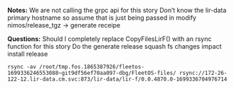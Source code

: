 **Notes:**
We are not calling the grpc api for this story
Don’t know the lir-data primary hostname so assume that is just being passed in
modify nimos/release_tgz -> generate receipe

**Questions:**
Should I completely replace CopyFilesLirF() with an rsync function for this story
Do the generate release squash fs changes impact install release

```
rsync -av /root/tmp.fos.1865387926/fleetos-1699336246553088~git9df56ef70aa097-dbg/FleetOS-files/ rsync://172-26-122-12.lir-data.cm.svc:873/lir-data/lir-f/0.0.4870.0-1699336704976714
```